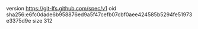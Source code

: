version https://git-lfs.github.com/spec/v1
oid sha256:e6fc0dade6b958876ed9a5f47cefb07cbf0aee424585b5294fe51973e3375d9e
size 312

